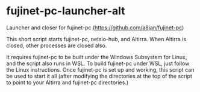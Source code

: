 # fujinet-pc-launcher-alt
Launcher and closer for fujinet-pc (https://github.com/a8jan/fujinet-pc)

This short script starts fujinet-pc, netsio-hub, and Altirra.   When Altirra is closed, other processes are closed also.

It requires fujinet-pc to be built under the Windows Subsystem for Linux, and the script also runs in WSL.  To build fujinet-pc under WSL, just follow the Linux instructions.
Once fujinet-pc is set up and working, this script can be used to start it all (after modifying the directories at the top of the script to point to your Altirra and fujinet-pc directories.)
